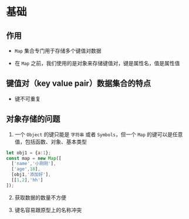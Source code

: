 # 基础

## 作用

+ `Map` 集合专门用于存储多个键值对数据

+ 在 `Map` 之前，我们使用的是对象来存储键值对，键是属性名，值是属性值

## 键值对（key value pair）数据集合的特点

+ 键不可重复

## 对象存储的问题

1. 一个 `Object` 的键只能是 `字符串` 或者 `Symbols`，但一个 `Map` 的键可以是任意值，包括函数、对象、基本类型

  ```js
  let obj1 = {a:1};
  const map = new Map([
    ['name','小刚刚'],
    ['age',18],
    [obj1,'添加好'],
    [[1,2],'hh']
  ]);
  ```

2. 获取数据的数量不方便

3. 键名容易跟原型上的名称冲突
